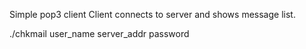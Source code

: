 Simple pop3 client
Client connects to server and shows message list.

./chkmail user_name server_addr password
